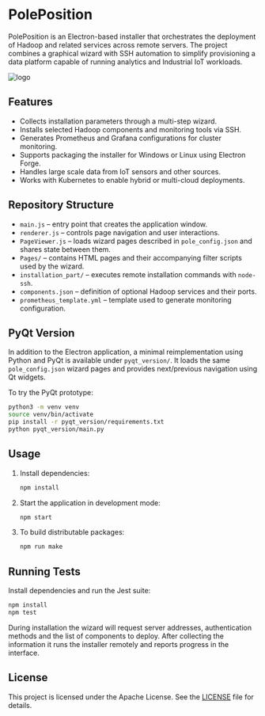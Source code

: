 # PolePosition


PolePosition is an Electron-based installer that orchestrates the deployment of Hadoop and
related services across remote servers. The project combines a graphical wizard with
SSH automation to simplify provisioning a data platform capable of running
analytics and Industrial IoT workloads.

![logo](https://user-images.githubusercontent.com/870265/204732093-1ea33682-9eaa-451c-befd-f7cb7015ecf3.png)

## Features

- Collects installation parameters through a multi-step wizard.
- Installs selected Hadoop components and monitoring tools via SSH.
- Generates Prometheus and Grafana configurations for cluster monitoring.
- Supports packaging the installer for Windows or Linux using Electron Forge.
- Handles large scale data from IoT sensors and other sources.
- Works with Kubernetes to enable hybrid or multi-cloud deployments.

## Repository Structure

- `main.js` – entry point that creates the application window.
- `renderer.js` – controls page navigation and user interactions.
- `PageViewer.js` – loads wizard pages described in `pole_config.json` and
  shares state between them.
- `Pages/` – contains HTML pages and their accompanying filter scripts used by
  the wizard.
- `installation_part/` – executes remote installation commands with `node-ssh`.
- `components.json` – definition of optional Hadoop services and their ports.
- `prometheus_template.yml` – template used to generate monitoring configuration.

## PyQt Version

In addition to the Electron application, a minimal reimplementation using
Python and PyQt is available under `pyqt_version/`.  It loads the same
`pole_config.json` wizard pages and provides next/previous navigation using Qt
widgets.

To try the PyQt prototype:

```bash
python3 -m venv venv
source venv/bin/activate
pip install -r pyqt_version/requirements.txt
python pyqt_version/main.py
```

## Usage

1. Install dependencies:
   ```bash
   npm install
   ```
2. Start the application in development mode:
   ```bash
   npm start
   ```
3. To build distributable packages:
   ```bash
   npm run make
   ```

## Running Tests

Install dependencies and run the Jest suite:

```bash
npm install
npm test
```

During installation the wizard will request server addresses, authentication
methods and the list of components to deploy. After collecting the information it
runs the installer remotely and reports progress in the interface.

## License

This project is licensed under the Apache License. See the [LICENSE](LICENSE) file
for details.
